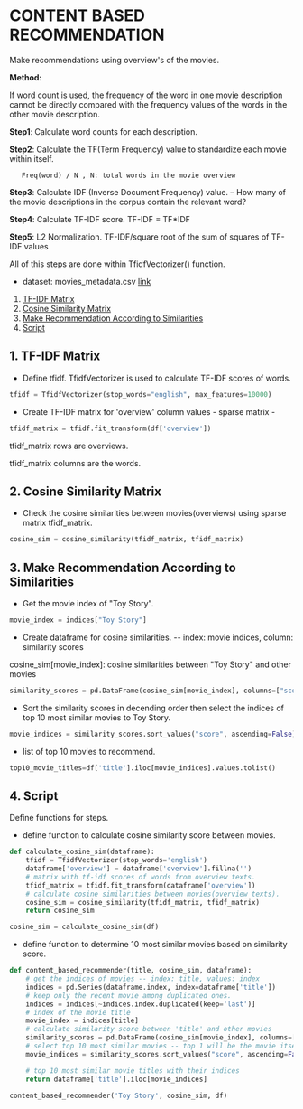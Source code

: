 # CONTENT BASED RECOMMENDATION

Make recommendations using overview's of the movies.

**Method:**

If word count is used, the frequency of the word in one movie description cannot be directly compared with the frequency values ​​of the words in the other movie description.

**Step1**: Calculate word counts for each description.

**Step2**: Calculate the TF(Term Frequency) value to standardize each movie within itself.
 
       Freq(word) / N , N: total words in the movie overview

**Step3**: Calculate IDF (Inverse Document Frequency) value. – How many of the movie descriptions in the corpus contain the relevant word?

**Step4**: Calculate TF-IDF score. TF-IDF = TF*IDF

**Step5**: L2 Normalization. TF-IDF/square root of the sum of squares of TF-IDF values

All of this steps are done within TfidfVectorizer() function.

- dataset: movies_metadata.csv  [link](https://www.kaggle.com/rounakbanik/the-movies-dataset)

1. [TF-IDF Matrix](#1-tf-idf-matrix)
2. [Cosine Similarity Matrix](#2-cosine-similarity-matrix)
3. [Make Recommendation According to Similarities](#3-make-recommendation-according-to-similarities)
4. [Script](#4-script)


## 1. TF-IDF Matrix

- Define tfidf. TfidfVectorizer is used to calculate TF-IDF scores of words.

```python
tfidf = TfidfVectorizer(stop_words="english", max_features=10000)
```

- Create TF-IDF matrix for 'overview' column values - sparse matrix -

```python
tfidf_matrix = tfidf.fit_transform(df['overview'])
```

tfidf_matrix rows are overviews.

tfidf_matrix columns are the words.

## 2. Cosine Similarity Matrix

- Check the cosine similarities between movies(overviews) using sparse matrix tfidf_matrix.

```python
cosine_sim = cosine_similarity(tfidf_matrix, tfidf_matrix)
```

## 3. Make Recommendation According to Similarities

- Get the movie index of "Toy Story".

```python
movie_index = indices["Toy Story"]
```

- Create dataframe for cosine similarities. -- index: movie indices, column: similarity scores

cosine_sim[movie_index]: cosine similarities between "Toy Story" and other movies

```python
similarity_scores = pd.DataFrame(cosine_sim[movie_index], columns=["score"])
```

- Sort the similarity scores in decending order then select the indices of top 10 most similar movies to Toy Story.

```python
movie_indices = similarity_scores.sort_values("score", ascending=False)[1:11].index
```

- list of top 10 movies to recommend.

```python
top10_movie_titles=df['title'].iloc[movie_indices].values.tolist()
``` 

## 4. Script

Define functions for steps.

- define function to calculate cosine similarity score between movies.

```python
def calculate_cosine_sim(dataframe):
    tfidf = TfidfVectorizer(stop_words='english')
    dataframe['overview'] = dataframe['overview'].fillna('')
    # matrix with tf-idf scores of words from overview texts.
    tfidf_matrix = tfidf.fit_transform(dataframe['overview'])
    # calculate cosine similarities between movies(overview texts).
    cosine_sim = cosine_similarity(tfidf_matrix, tfidf_matrix)
    return cosine_sim

cosine_sim = calculate_cosine_sim(df)
```

- define function to determine 10 most similar movies based on similarity score.

```python
def content_based_recommender(title, cosine_sim, dataframe):
    # get the indices of movies -- index: title, values: index
    indices = pd.Series(dataframe.index, index=dataframe['title'])
    # keep only the recent movie among duplicated ones.
    indices = indices[~indices.index.duplicated(keep='last')]
    # index of the movie title
    movie_index = indices[title]
    # calculate similarity score between 'title' and other movies
    similarity_scores = pd.DataFrame(cosine_sim[movie_index], columns=["score"])
    # select top 10 most similar movies -- top 1 will be the movie itself
    movie_indices = similarity_scores.sort_values("score", ascending=False)[1:11].index

    # top 10 most similar movie titles with their indices
    return dataframe['title'].iloc[movie_indices]

content_based_recommender('Toy Story', cosine_sim, df)
```

